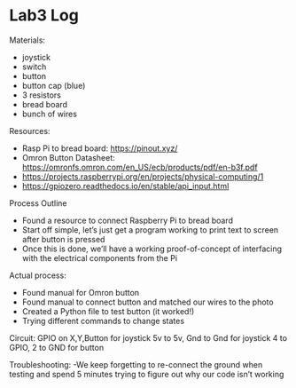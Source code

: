 # Lab3 Log

Materials:
- joystick
- switch
- button
- button cap (blue)
- 3 resistors
- bread board
- bunch of wires


Resources: 
- Rasp Pi to bread board: https://pinout.xyz/
- Omron Button Datasheet: https://omronfs.omron.com/en_US/ecb/products/pdf/en-b3f.pdf
- https://projects.raspberrypi.org/en/projects/physical-computing/1
- https://gpiozero.readthedocs.io/en/stable/api_input.html



Process Outline
- Found a resource to connect Raspberry Pi to bread board
- Start off simple, let’s just get a program working to print text to screen after button is pressed
- Once this is done, we’ll have a working proof-of-concept of interfacing with the electrical components from the Pi


Actual process:
- Found manual for Omron button
- Found manual to connect button and matched our wires to the photo
- Created a Python file to test button (it worked!)
- Trying different commands to change states

Circuit:
GPIO on X,Y,Button for joystick
5v to 5v, Gnd to Gnd for joystick
4 to GPIO, 2 to GND for button


Troubleshooting:
-We keep forgetting to re-connect the ground when testing and spend 5 minutes trying to figure out why our code isn’t working
